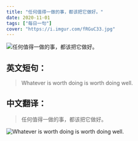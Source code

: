 ```yaml
---
title: "任何值得一做的事，都该把它做好。"
date: 2020-11-01
tags: ["每日一句"]
cover: "https://i.imgur.com/fRGuC33.jpg"
---
```


![任何值得一做的事，都该把它做好。](https://i.imgur.com/zskrGnp.jpg)

## 英文短句：
> Whatever is worth doing is worth doing well.

<!--more-->

## 中文翻译：
> 任何值得一做的事，都该把它做好。

![Whatever is worth doing is worth doing well.](https://i.imgur.com/VJ3esdG.jpg)

